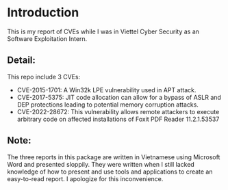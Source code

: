 # Introduction
This is my report of CVEs while I was in Viettel Cyber Security as an Software Exploitation Intern.

## Detail:
This repo include 3 CVEs:
- CVE-2015-1701: A Win32k LPE vulnerability used in APT attack.
- CVE-2017-5375: JIT code allocation can allow for a bypass of ASLR and DEP protections leading to potential memory corruption attacks.
- CVE-2022-28672: This vulnerability allows remote attackers to execute arbitrary code on affected installations of Foxit PDF Reader 11.2.1.53537

## Note:
The three reports in this package are written in Vietnamese using Microsoft Word and presented sloppily. They were written when I still lacked knowledge of how to present and use tools and applications to create an easy-to-read report. I apologize for this inconvenience.
